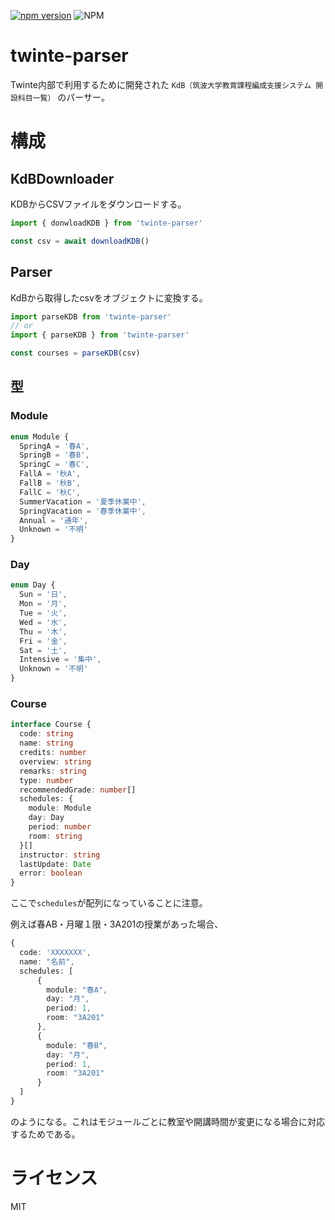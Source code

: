 [![npm version](https://badge.fury.io/js/twinte-parser.svg)](https://badge.fury.io/js/twinte-parser)
![NPM](https://img.shields.io/npm/l/twinte-parser.svg)
# twinte-parser
Twinte内部で利用するために開発された
`KdB（筑波大学教育課程編成支援システム 開設科目一覧）`
のパーサー。

# 構成
## KdBDownloader
KDBからCSVファイルをダウンロードする。

```typescript
import { donwloadKDB } from 'twinte-parser'

const csv = await downloadKDB()
```

## Parser
KdBから取得したcsvをオブジェクトに変換する。

```typescript
import parseKDB from 'twinte-parser'
// or
import { parseKDB } from 'twinte-parser'

const courses = parseKDB(csv)
```

## 型
### Module
```typescript
enum Module {
  SpringA = '春A',
  SpringB = '春B',
  SpringC = '春C',
  FallA = '秋A',
  FallB = '秋B',
  FallC = '秋C',
  SummerVacation = '夏季休業中',
  SpringVacation = '春季休業中',
  Annual = '通年',
  Unknown = '不明'
}
```

### Day
```typescript
enum Day {
  Sun = '日',
  Mon = '月',
  Tue = '火',
  Wed = '水',
  Thu = '木',
  Fri = '金',
  Sat = '土',
  Intensive = '集中',
  Unknown = '不明'
}

```

### Course
```typescript
interface Course {
  code: string
  name: string
  credits: number
  overview: string
  remarks: string
  type: number
  recommendedGrade: number[]
  schedules: {
    module: Module
    day: Day
    period: number
    room: string
  }[]
  instructor: string
  lastUpdate: Date
  error: boolean
}
```

ここで`schedules`が配列になっていることに注意。

例えば春AB・月曜１限・3A201の授業があった場合、

```typescript
{
  code: 'XXXXXXX',
  name: "名前",
  schedules: [
      {
        module: "春A",
        day: "月",
        period: 1,
        room: "3A201"
      },
      {
        module: "春B",
        day: "月",
        period: 1,
        room: "3A201"
      }
  ]
}
```

のようになる。これはモジュールごとに教室や開講時間が変更になる場合に対応するためである。

# ライセンス
MIT

